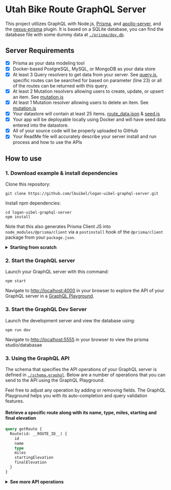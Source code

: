 # Utah Bike Route GraphQL Server

This project utilizes GraphQL with Node.js, [Prisma](https://github.com/prisma/prisma2/blob/master/docs/prisma-client-js/api.md), and [apollo-server](https://www.npmjs.com/package/apollo-server), and the [nexus-prisma](https://github.com/graphql-nexus/nexus-schema-plugin-prisma) plugin. It is based on a SQLite database, you can find the database file with some dummy data at [`./prisma/dev.db`](./prisma/dev.db).

## Server Requirements
- [x] Prisma as your data modeling tool
- [x] Docker-based PostgreSQL, MySQL, or MongoDB as your data store
- [x] At least 3 Query resolvers to get data from your server.  See [query.js](https://github.com/lbuibel/DGM4790-graphql-server/blob/master/src/query.js), specific routes can be searched for based on parameter (line 23) or all of the routes can be returned with this query.
- [x] At least 2 Mutation resolvers allowing users to create, update, or upsert an item. See [mutation.js](https://github.com/lbuibel/DGM4790-graphql-server/blob/master/src/mutation.js)
- [x] At least 1 Mutation resolver allowing users to delete an item. See [mutation.js](https://github.com/lbuibel/DGM4790-graphql-server/blob/master/src/mutation.js)
- [x] Your datastore will contain at least 25 items. [route_data.json](https://github.com/lbuibel/DGM4790-graphql-server/blob/master/prisma/seed_files/route_data.json) & [seed.js](https://github.com/lbuibel/DGM4790-graphql-server/blob/master/prisma/seed.js)
- [x] Your app will be deployable locally using Docker and will have seed data entered into the datastore.
- [x] All of your source code will be properly uploaded to GitHub
- [x] Your ReadMe file will accurately describe your server install and run process and how to use the APIs

## How to use

### 1. Download example & install dependencies

Clone this repository:

```
git clone https://github.com/lbuibel/logan-uibel-graphql-server.git
```

Install npm dependencies:

```
cd logan-uibel-graphql-server
npm install
```

Note that this also generates Prisma Client JS into `node_modules/@prisma/client` via a `postinstall` hook of the `@prisma/client` package from your `package.json`.

<Details><Summary><strong>Starting from scratch</strong></Summary>

*The scripts below can be found in [package.json](https://github.com/lbuibel/DGM4790-graphql-server/blob/master/package.json)

If you already have an exhisting Docker container with the same name running, and want to restart, run the `nuke` script.

```
npm run nuke
```
Now that your docker is cleared, you'll want to launch a new docker container using:
```
npm run launchDocker
```
Now that docker is running, you'll need to create a new database instance and migrate it by running:
```
npm run createDB
```
Generate the Prisma Client code by running the `generate` npm script:
```
npm nun generate
```

Seed the database by running the `seed` npm script.  This loads 25 individual routes that can be found in [route_data.json](https://github.com/lbuibel/DGM4790-graphql-server/blob/master/prisma/seed_files/route_data.json).

- For how these routes are seeded see [seed.js](https://github.com/lbuibel/DGM4790-graphql-server/blob/master/prisma/seed.js)

```
npm nun seed
```
</Details>



### 2. Start the GraphQL server

Launch your GraphQL server with this command:

```
npm start
```

Navigate to [http://localhost:4000](http://localhost:4000) in your browser to explore the API of your GraphQL server in a [GraphQL Playground](https://github.com/prisma/graphql-playground).
### 3. Start the GraphQL Dev Server

Launch the development server and view the database using:
```
npm run dev
```
Navigate to [http://localhost:5555](http://localhost:5555) in your browser to view the prisma studio/databasae

### 3. Using the GraphQL API

The schema that specifies the API operations of your GraphQL server is defined in [`./schema.graphql`](./schema.graphql). Below are a number of operations that you can send to the API using the GraphQL Playground.

Feel free to adjust any operation by adding or removing fields. The GraphQL Playground helps you with its auto-completion and query validation features.

#### Retrieve a specific route along with its name, type, miles, starting and final elevation

```graphql
query getRoute {
  Route(id: __ROUTE_ID__) {
    id
    name
    type
    miles
    startingElevation
    finalElevation
  }
}
```

<Details><Summary><strong>See more API operations</strong></Summary>

#### Retrieve all routes

```graphql
query allRoutes {
  Routes {
    id
    name
    miles
  }
}
```

#### Creating a route

```graphql
mutation createRoute {
  createRoute(
    name: "Test Route",
    type: "paved",
    miles: 50
    startingElevation: 5070,
    finalElevation: 8060,
    iframeData: "https://www.google.com/maps/...
  ) 
  {
    name,
    id,
    createdAt,
  }
}
```

#### Update and exhisting route

```graphql
mutation updateRoute {
  updateOneRoute (where: {
    id: __ROUTE_ID__
  },
  data: {
    name: "Updated Route",
    type: "paved",
    miles: 50,
    startingElevation: 100,
    finalElevation: 200,
    iframeData: "updated iframe"
    }) 
  {
    name,
    id,
    createdAt,
    updatedAt,
  }
}
```

#### Delete and exhisting route

```graphql
mutation deleteRoute {
  deleteOneRoute (where: {
    id: __ROUTE_ID__
  }) {
  id,
  name,
  }
}
```

> **Note**: You need to replace the `__POST_ID__`-placeholder with an actual `id` from a `Post` item. You can find one e.g. using the `allRoutes`-query.

#### Search for posts with a specific title or content

```graphql
query filterRoutes {
  Routes(searchString: "Canyon") {
    id
    name
    miles
  }
}
```

</Details>
